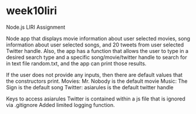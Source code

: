 # week10liri
Node.js LIRI Assignment

Node app that displays movie information about user selected movies, song information about user selected songs, and 20 tweets from user selected Twitter handle. Also, the app has a function that allows the user to type in a desired search type and a specific song/movie/twitter handle to search for in text file random.txt, and the app can print those results.

If the user does not provide any inputs, then there are default values that the constructors print. 
	Movies: Mr. Nobody is the default movie
	Music: The Sign is the default song
	Twitter: asiarules is the default twitter handle

Keys to access asiarules Twitter is contained within a js file that is ignored via .gitignore
Added limited logging function.